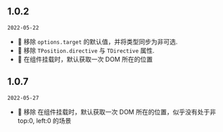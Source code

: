 ## 1.0.2

`2022-05-22`

- 🐞 移除 `options.target` 的默认值，并将类型同步为非可选.
- 🐞 移除 `TPosition.directive` 与 `TDirective` 属性.
- 💄 在组件挂载时，默认获取一次 DOM 所在的位置

## 1.0.7

`2022-05-27`

- 🐞 移除 在组件挂载时，默认获取一次 DOM 所在的位置，似乎没有处于非 top:0, left:0 的场景